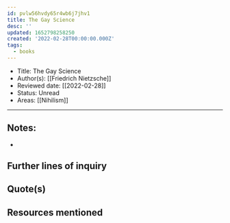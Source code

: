 ```yaml
---
id: pvlw56hvdy65r4wb6j7jhv1
title: The Gay Science
desc: ''
updated: 1652798258250
created: '2022-02-28T00:00:00.000Z'
tags:
  - books
---
```


- Title:  The Gay Science
- Author(s): [[Friedrich Nietzsche]]
- Reviewed date:  [[2022-02-28]]
- Status: Unread
- Areas: [[Nihilism]]

---

## Notes:

-

## Further lines of inquiry

## Quote(s)

## Resources mentioned
